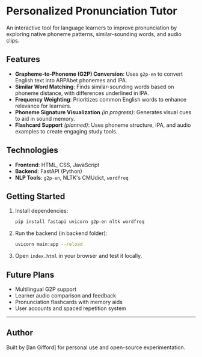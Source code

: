 # Personalized Pronunciation Tutor

An interactive tool for language learners to improve pronunciation by exploring native phoneme patterns, similar-sounding words, and audio clips.

## Features

- **Grapheme-to-Phoneme (G2P) Conversion**: Uses `g2p-en` to convert English text into ARPAbet phonemes and IPA.
- **Similar Word Matching**: Finds similar-sounding words based on phoneme distance, with differences underlined in IPA.
- **Frequency Weighting**: Prioritizes common English words to enhance relevance for learners.
- **Phoneme Signature Visualization** *(in progress)*: Generates visual cues to aid in sound memory.
- **Flashcard Support** *(planned)*: Uses phoneme structure, IPA, and audio examples to create engaging study tools.

## Technologies

- **Frontend**: HTML, CSS, JavaScript
- **Backend**: FastAPI (Python)
- **NLP Tools**: `g2p-en`, NLTK's CMUdict, `wordfreq`

## Getting Started

1. Install dependencies:
    ```bash
    pip install fastapi uvicorn g2p-en nltk wordfreq
    ```

2. Run the backend (in backend folder):
    ```bash
    uvicorn main:app --reload
    ```

3. Open `index.html` in your browser and test it locally.

## Future Plans

- Multilingual G2P support
- Learner audio comparison and feedback
- Pronunciation flashcards with memory aids
- User accounts and spaced repetition system

---

## Author

Built by [Ian Gifford] for personal use and open-source experimentation.
